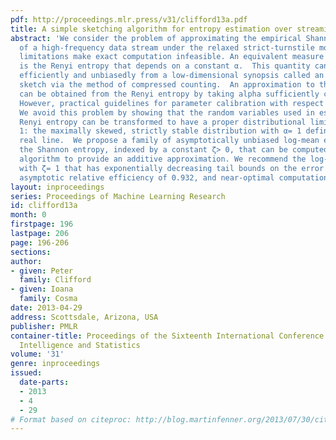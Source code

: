 ```yaml
---
pdf: http://proceedings.mlr.press/v31/clifford13a.pdf
title: A simple sketching algorithm for entropy estimation over streaming data
abstract: 'We consider the problem of approximating the empirical Shannon entropy
  of a high-frequency data stream under the relaxed strict-turnstile model, when space
  limitations make exact computation infeasible. An equivalent measure of entropy
  is the Renyi entropy that depends on a constant α.  This quantity can be estimated
  efficiently and unbiasedly from a low-dimensional synopsis called an α-stable data
  sketch via the method of compressed counting.  An approximation to the Shannon entropy
  can be obtained from the Renyi entropy by taking alpha sufficiently close to 1.
  However, practical guidelines for parameter calibration with respect to αare lacking.
  We avoid this problem by showing that the random variables used in estimating the
  Renyi entropy can be transformed to have a proper distributional limit as αapproaches
  1: the maximally skewed, strictly stable distribution with α= 1 defined on the entire
  real line.  We propose a family of asymptotically unbiased log-mean estimators of
  the Shannon entropy, indexed by a constant ζ> 0, that can be computed in a single-pass
  algorithm to provide an additive approximation. We recommend the log-mean estimator
  with ζ= 1 that has exponentially decreasing tail bounds on the error probability,
  asymptotic relative efficiency of 0.932, and near-optimal computational complexity.  '
layout: inproceedings
series: Proceedings of Machine Learning Research
id: clifford13a
month: 0
firstpage: 196
lastpage: 206
page: 196-206
sections: 
author:
- given: Peter
  family: Clifford
- given: Ioana
  family: Cosma
date: 2013-04-29
address: Scottsdale, Arizona, USA
publisher: PMLR
container-title: Proceedings of the Sixteenth International Conference on Artificial
  Intelligence and Statistics
volume: '31'
genre: inproceedings
issued:
  date-parts:
  - 2013
  - 4
  - 29
# Format based on citeproc: http://blog.martinfenner.org/2013/07/30/citeproc-yaml-for-bibliographies/
---
```

